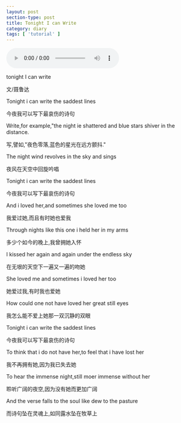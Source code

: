```yaml
---
layout: post
section-type: post
title: Tonight I can Write 
category: diary
tags: [ 'tutorial' ]
---
```

<audio controls="controls" height="100" width="100">
  <source src="/img/posts/tonight.mp3" type="audio/mp3" />
<embed height="100" width="100" src="/img/posts/tonight.mp3" />
</audio>


tonight I can write

文/聂鲁达

Tonight i can write the saddest lines

今夜我可以写下最哀伤的诗句

Write,for example,"the night ie shattered and blue stars shiver in the distance.

写,譬如,"夜色零落,蓝色的星光在远方颤抖."

The night wind revolves in the sky and sings

夜风在天空中回旋吟唱

Tonight i can write the saddest lines

今夜我可以写下最哀伤的诗句

And i loved her,and sometimes she loved me too

我爱过她,而且有时她也爱我

Through nights like this one i held her in my arms

多少个如今的晚上,我曾拥她入怀

I kissed her again and again under the endless sky

在无垠的天空下一遍又一遍的吻她

She loved me and sometimes i loved her too

她爱过我,有时我也爱她

How could one not have loved her great still eyes

我怎么能不爱上她那一双沉静的双眼

Tonight i can write the saddest lines

今夜我可以写下最哀伤的诗句

To think that i do not have her,to feel that i have lost her

我不再拥有她,因为我已失去她

To hear the immense night,still moer immense without her

聆听广阔的夜空,因为没有她而更加广阔

And the verse falls to the soul like dew to the pasture

而诗句坠在灵魂上,如同露水坠在牧草上

